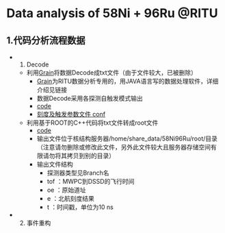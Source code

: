 # Data analysis of 58Ni + 96Ru @RITU


## 1.代码分析流程数据

  - 1. Decode
      - 利用[Grain](https://github.com/IMP-HHuang/Grain)将数据Decode成txt文件（由于文件较大，已被删除）
         - [Grain](https://github.com/IMP-HHuang/Grain)为RITU数据分析专用的，用JAVA语言写的数据处理软件，详细介绍见链接
         - 数据Decode采用各探测自触发模式输出
         - [code](./Decode/Grain/code)
         - [刻度及触发参数文件 conf](./Decode/Grain/conf)
      - 利用基于ROOT的C++代码将txt文件转成root文件
        - [code](./Decode/C++) 
        - 输出文件位于核结构服务器/home/share_data/58Ni96Ru/root/目录（注意请勿删除或修改此文件，另外此文件较大且服务器存储空间有限请勿将其拷贝到别的目录）
        - 输出文件结构
          - 探测器类型见Branch名
          - tof ：MWPC到DSSD的飞行时间
          - oe ：原始道址
          - e ：北航刻度结果
          - t ：时间戳，单位为10 ns
  - 2. 事件重构
